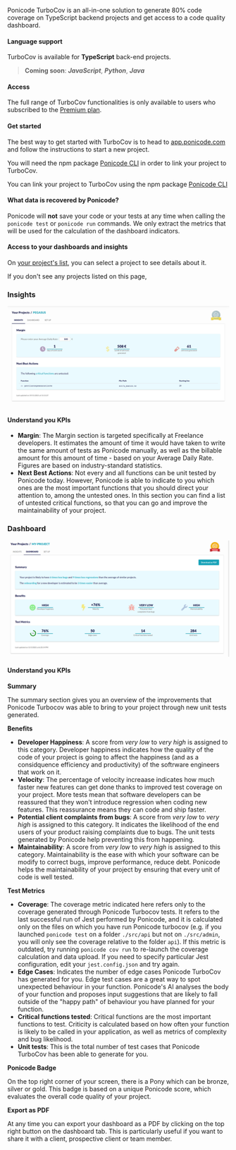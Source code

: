 Ponicode TurboCov is an all-in-one solution to generate 80% code coverage on TypeScript backend projects and get access to a code quality dashboard.

#### Language support

TurboCov is available for **TypeScript** back-end projects.

> **Coming soon**: ***JavaScript***, ***Python***, ***Java***

#### Access

The full range of TurboCov functionalities is only available to users who subscribed to the [Premium plan](https://app.ponicode.com/account/billing/plan).

#### Get started

The best way to get started with TurboCov is to head to [app.ponicode.com](app.ponicode.com/turbocov) and follow the instructions to start a new project.

You will need the npm package [Ponicode CLI](cli/how-to.md) in order to link your project to TurboCov.

You can link your project to TurboCov using the npm package [Ponicode CLI](cli/how-to.md)

#### What data is recovered by Ponicode?

Ponicode will **not** save your code or your tests at any time when calling the `ponicode test` or `ponicode run` commands. We only extract the metrics that will be used for the calculation of the dashboard indicators.

<!--
- Number of generated unit tests
- Number of generated unit edge cases
- Number of function tested by Ponicode
- Coverage
- Name (and file path) of some untested functions
- File path of tested functions -->


#### Access to your dashboards and insights

On [your project's list](https://app.ponicode.com/turbo-cov/projects), you can select a project to see details about it.

If you don't see any projects listed on this page, 

### Insights

<p align="center">
    <img src="../images/insights.png" alt="Ponicode insights" width="800"/>
</p>

#### Understand you KPIs

* **Margin**: The Margin section is targeted specifically at Freelance developers. It estimates the amount of time it would have taken to write the same amount of tests as Ponicode manually, as well as the billable amount for this amount of time - based on your Average Daily Rate.
Figures are based on industry-standard statistics.
* **Next Best Actions**: Not every and all functions can be unit tested by Ponicode today. However, Ponicode is able to indicate to you which ones are the most important functions that you should direct your attention to, among the untested ones. In this section you can find a list of untested critical functions, so that you can go and improve the maintainability of your project. 

### Dashboard

<p align="center">
    <img src="../images/dashboard.png" alt="Ponicode Dashboard" width="800"/>
</p>

#### Understand you KPIs

**Summary**

The summary section gives you an overview of the improvements that Ponicode Turbocov was able to bring to your project through new unit tests generated.

**Benefits**

* **Developer Happiness**: A score from *very low* to *very high* is assigned to this category. Developer happiness indicates how the quality of the code of your project is going to affect the happiness (and as a considquence efficiency and productivity) of the softrware engineers that work on it.
* **Velocity**: The percentage of velocity increaase indicates how much faster new features can get done thanks to improved test coverage on your project. More tests mean that software developers can be reassured that they won't introduce regression when coding new features. This reassurance means they can code and ship faster.
* **Potential client complaints from bugs**: A score from *very low* to *very high* is assigned to this category. It indicates the likelihood of the end users of your product raising complaints due to bugs. The unit tests generated by Ponicode help preventing this from happening.
* **Maintainability**: A score from *very low* to *very high* is assigned to this category. Maintainability is the ease with which your software can be modify to correct bugs, improve performance, reduce debt. Ponicode helps the maintainability of your project by ensuring that every unit of code is well tested. 

**Test Metrics**

* **Coverage**: The coverage metric indicated here refers only to the coverage generated through Ponicode Turbocov tests. It refers to the last successful run of Jest performed by Ponicode, and it is calculated only on the files on which you have run Ponicode turbocov (e.g. if you launched `ponicode test` on a folder `./src/api` but not on `./src/admin`, you will only see the coverage relative to the folder `api`). If this metric is outdated, try running `ponicode cov run` to re-launch the coverage calculation and data upload. 
If you need to specify particular Jest configuration, edit your `jest.config.json` and try again.
* **Edge Cases**: Indicates the number of edge cases Ponicode TurboCov has generated for you. Edge test cases are a great way to spot unexpected behaviour in your function. Ponicode's AI analyses the body of your function and proposes input suggestions that are likely to fall outside of the "happy path" of behaviour you have planned for your function.
* **Critical functions tested**: Critical functions are the most important functions to test. Criticity is calculated based on how often your function is likely to be called in your application, as well as metrics of complexity and bug likelihood.
* **Unit tests**: This is the total number of test cases that Ponicode TurboCov has been able to generate for you.

**Ponicode Badge**

On the top right corner of your screen, there is a Pony which can be bronze, silver or gold. This badge is based on a unique Ponicode score, which evaluates the overall code quality of your project.

**Export as PDF**

At any time you can export your dashboard as a PDF by clicking on the top right button on the dashboard tab. 
This is particularly useful if you want to share it with a client, prospective client or team member. 
